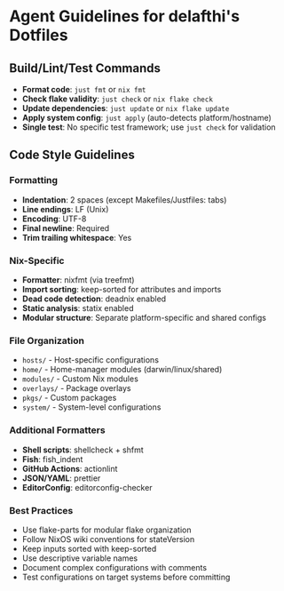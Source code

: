 # Agent Guidelines for delafthi's Dotfiles

## Build/Lint/Test Commands

- **Format code**: `just fmt` or `nix fmt`
- **Check flake validity**: `just check` or `nix flake check`
- **Update dependencies**: `just update` or `nix flake update`
- **Apply system config**: `just apply` (auto-detects platform/hostname)
- **Single test**: No specific test framework; use `just check` for validation

## Code Style Guidelines

### Formatting

- **Indentation**: 2 spaces (except Makefiles/Justfiles: tabs)
- **Line endings**: LF (Unix)
- **Encoding**: UTF-8
- **Final newline**: Required
- **Trim trailing whitespace**: Yes

### Nix-Specific

- **Formatter**: nixfmt (via treefmt)
- **Import sorting**: keep-sorted for attributes and imports
- **Dead code detection**: deadnix enabled
- **Static analysis**: statix enabled
- **Modular structure**: Separate platform-specific and shared configs

### File Organization

- `hosts/` - Host-specific configurations
- `home/` - Home-manager modules (darwin/linux/shared)
- `modules/` - Custom Nix modules
- `overlays/` - Package overlays
- `pkgs/` - Custom packages
- `system/` - System-level configurations

### Additional Formatters

- **Shell scripts**: shellcheck + shfmt
- **Fish**: fish_indent
- **GitHub Actions**: actionlint
- **JSON/YAML**: prettier
- **EditorConfig**: editorconfig-checker

### Best Practices

- Use flake-parts for modular flake organization
- Follow NixOS wiki conventions for stateVersion
- Keep inputs sorted with keep-sorted
- Use descriptive variable names
- Document complex configurations with comments
- Test configurations on target systems before committing
